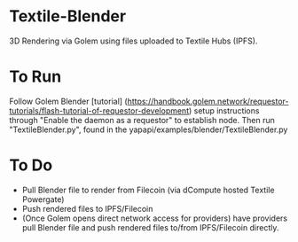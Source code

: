 # Textile-Blender
3D Rendering via Golem using files uploaded to Textile Hubs (IPFS).

# To Run
Follow Golem Blender [tutorial] (https://handbook.golem.network/requestor-tutorials/flash-tutorial-of-requestor-development) setup instructions through "Enable the daemon as a requestor" to establish node. Then run "TextileBlender.py", found in the yapapi/examples/blender/TextileBlender.py

# To Do
- Pull Blender file to render from Filecoin (via dCompute hosted Textile Powergate)
- Push rendered files to IPFS/Filecoin
- (Once Golem opens direct network access for providers) have providers pull Blender file and push rendered files to/from IPFS/Filecoin directly.
